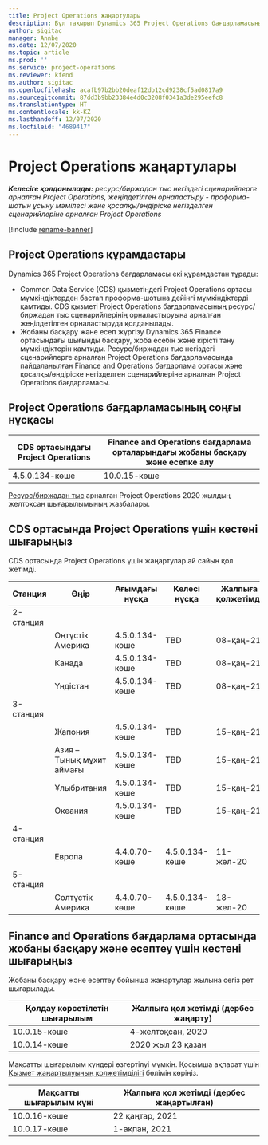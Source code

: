 ```yaml
---
title: Project Operations жаңартулары
description: Бұл тақырып Dynamics 365 Project Operations бағдарламасының шығарылған нұсқалары туралы ақпарат береді.
author: sigitac
manager: Annbe
ms.date: 12/07/2020
ms.topic: article
ms.prod: ''
ms.service: project-operations
ms.reviewer: kfend
ms.author: sigitac
ms.openlocfilehash: acafb97b2bb20deaf12db12cd9238cf5ad0817a9
ms.sourcegitcommit: 87dd3b9bb23384e4d0c3208f0341a3de295eefc8
ms.translationtype: HT
ms.contentlocale: kk-KZ
ms.lasthandoff: 12/07/2020
ms.locfileid: "4689417"
---
```

# <a name="project-operations-updates"></a>Project Operations жаңартулары

_**Келесіге қолданылады:** ресурс/биржадан тыс негіздегі сценарийлерге арналған Project Operations, жеңілдетілген орналастыру - проформа-шотын ұсыну мәмілесі және қосалқы/өндіріске негізделген сценарийлеріне арналған Project Operations_

[!include [rename-banner](~/includes/cc-data-platform-banner.md)]

## <a name="project-operations-components"></a>Project Operations құрамдастары

Dynamics 365 Project Operations бағдарламасы екі құрамдастан тұрады:

- Common Data Service (CDS) қызметіндегі Project Operations ортасы мүмкіндіктерден бастап проформа-шотына дейінгі мүмкіндіктерді қамтиды. CDS қызметі Project Operations бағдарламасының ресурс/биржадан тыс сценарийлерінің орналастыруына арналған жеңілдетілген орналастыруда қолданылады.
- Жобаны басқару және есеп жүргізу Dynamics 365 Finance ортасындағы шығынды басқару, жоба есебін және кірісті тану мүмкіндіктерін қамтиды. Ресурс/биржадан тыс негіздегі сценарийлерге арналған Project Operations бағдарламасында пайдаланылған Finance and Operations бағдарлама ортасы және қосалқы/өндіріске негізделген сценарийлеріне арналған Project Operations бағдарламасы.

## <a name="project-operations-latest-version"></a>Project Operations бағдарламасының соңғы нұсқасы

| CDS ортасындағы Project Operations | Finance and Operations бағдарлама орталарындағы жобаны басқару және есепке алу |
| --- | --- |
| 4.5.0.134-көше | 10.0.15-көше |

[Ресурс/биржадан тыс](whats-new-dec-2020-resource-based.md) арналған Project Operations 2020 жылдың желтоқсан шығарылымының жазбалары.

## <a name="release-schedule-for-project-operations-on-cds-environment"></a>CDS ортасында Project Operations үшін кестені шығарыңыз

CDS ортасында Project Operations үшін жаңартулар ай сайын қол жетімді. 

| Станция   | Өңір        | Ағымдағы нұсқа | Келесі нұсқа | Жалпыға қолжетімді |
|-----------|---------------|-----------------|--------------|---------------------|
| 2-станция |   &nbsp;      |    &nbsp;       | &nbsp;       |      &nbsp;         |
|   &nbsp;  | Оңтүстік Америка |  4.5.0.134-көше       | TBD     | 08-қаң-21           |
|    &nbsp; | Канада        |  4.5.0.134-көше       | TBD     | 08-қаң-21          |
|   &nbsp;  | Үндістан         |  4.5.0.134-көше       | TBD     | 08-қаң-21           |
| 3-станция  |      &nbsp;   |     &nbsp;      |     &nbsp;   |      &nbsp;         |
|   &nbsp;  | Жапония         |  4.5.0.134-көше       | TBD     | 15-қаң-21           |
|   &nbsp;  | Азия – Тынық мұхит аймағы  |  4.5.0.134-көше       | TBD     | 15-қаң-21           |
|   &nbsp;  | Ұлыбритания |  4.5.0.134-көше       | TBD     | 15-қаң-21           |
|   &nbsp;  | Океания       |  4.5.0.134-көше       | TBD     | 15-қаң-21           |
| 4-станция |     &nbsp;    |     &nbsp;      |     &nbsp;   |      &nbsp;         |
|   &nbsp;  | Европа        |  4.4.0.70-көше       | 4.5.0.134-көше     | 11-жел-20           |
| 5-станция |     &nbsp;    |     &nbsp;      |     &nbsp;   |      &nbsp;         |
|   &nbsp;  | Солтүстік Америка |  4.4.0.70-көше       | 4.5.0.134-көше     | 18-жел-20           |

## <a name="release-schedule-for-project-management-and-accounting-in-the-finance-and-operations-apps-environment"></a>Finance and Operations бағдарлама ортасында жобаны басқару және есептеу үшін кестені шығарыңыз

Жобаны басқару және есептеу бойынша жаңартулар жылына сегіз рет шығарылады.

| Қолдау көрсетілетін шығарылым | Жалпыға қол жетімді (дербес жаңарту) |
| --- | --- |
| 10.0.15-көше | 4-желтоқсан, 2020 |
| 10.0.14-көше | 2020 жыл 23 қазан |

Мақсатты шығарылым күндері өзгертілуі мүмкін. Қосымша ақпарат үшін [Қызмет жаңартылуының қолжетімділігі](https://docs.microsoft.com/dynamics365/fin-ops-core/fin-ops/get-started/public-preview-releases?toc=/dynamics365/finance/toc.json) бөлімін көріңіз.

| Мақсатты шығарылым күні | Жалпыға қол жетімді (дербес жаңартылған) |
| --- | --- |
| 10.0.16-көше | 22 қаңтар, 2021 |
| 10.0.17-көше | 1-ақпан, 2021 |

